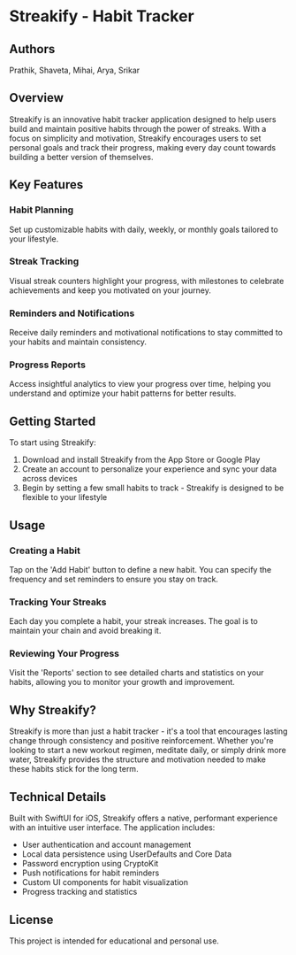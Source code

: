 # Streakify - Habit Tracker

## Authors
Prathik, Shaveta, Mihai, Arya, Srikar

## Overview

Streakify is an innovative habit tracker application designed to help users build and maintain positive habits through the power of streaks. With a focus on simplicity and motivation, Streakify encourages users to set personal goals and track their progress, making every day count towards building a better version of themselves.

## Key Features

### Habit Planning
Set up customizable habits with daily, weekly, or monthly goals tailored to your lifestyle.

### Streak Tracking
Visual streak counters highlight your progress, with milestones to celebrate achievements and keep you motivated on your journey.

### Reminders and Notifications
Receive daily reminders and motivational notifications to stay committed to your habits and maintain consistency.

### Progress Reports
Access insightful analytics to view your progress over time, helping you understand and optimize your habit patterns for better results.

## Getting Started

To start using Streakify:

1. Download and install Streakify from the App Store or Google Play
2. Create an account to personalize your experience and sync your data across devices
3. Begin by setting a few small habits to track - Streakify is designed to be flexible to your lifestyle

## Usage

### Creating a Habit
Tap on the 'Add Habit' button to define a new habit. You can specify the frequency and set reminders to ensure you stay on track.

### Tracking Your Streaks
Each day you complete a habit, your streak increases. The goal is to maintain your chain and avoid breaking it.

### Reviewing Your Progress
Visit the 'Reports' section to see detailed charts and statistics on your habits, allowing you to monitor your growth and improvement.

## Why Streakify?

Streakify is more than just a habit tracker - it's a tool that encourages lasting change through consistency and positive reinforcement. Whether you're looking to start a new workout regimen, meditate daily, or simply drink more water, Streakify provides the structure and motivation needed to make these habits stick for the long term.

## Technical Details

Built with SwiftUI for iOS, Streakify offers a native, performant experience with an intuitive user interface. The application includes:

- User authentication and account management
- Local data persistence using UserDefaults and Core Data
- Password encryption using CryptoKit
- Push notifications for habit reminders
- Custom UI components for habit visualization
- Progress tracking and statistics

## License

This project is intended for educational and personal use.
